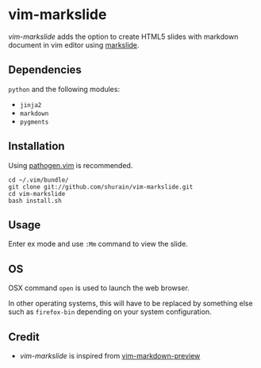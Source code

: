 vim-markslide
==============

_vim-markslide_ adds the option to create HTML5 slides with markdown document in vim editor using [markslide](https://github.com/shurain/markslide).

Dependencies
------------

`python` and the following modules:

- `jinja2`
- `markdown`
- `pygments`

Installation
------------

Using [pathogen.vim](https://github.com/tpope/vim-pathogen) is recommended.

    cd ~/.vim/bundle/
    git clone git://github.com/shurain/vim-markslide.git
    cd vim-markslide
    bash install.sh

Usage
------

Enter ex mode and use `:Mm` command to view the slide.

OS
----

OSX command `open` is used to launch the web browser.

In other operating systems, this will have to be replaced by something else such as `firefox-bin` depending on your system configuration.

Credit
------
* _vim-markslide_ is inspired from [vim-markdown-preview](https://github.com/nelstrom/vim-markdown-preview)
